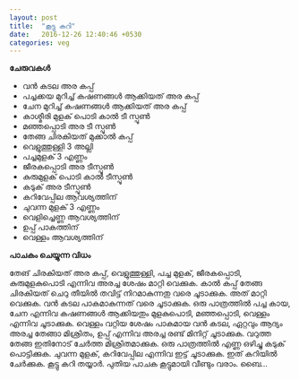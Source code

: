 ```yaml
---
layout: post
title:  "കൂട്ടു കറി"
date:   2016-12-26 12:40:46 +0530
categories: veg
---
```



**ചേരുവകൾ**

<ul>
<li>വൻ കടല അര കപ്പ്</li>
<li>പച്ചക്കയ മുറിച്ച് കഷണങ്ങൾ ആക്കിയത് അര കപ്പ് </li>
<li>ചേന മുറിച്ച് കഷണങ്ങൾ ആക്കിയത് അര കപ്പ് </li>
<li>കാശ്മീരി മുളക് പൊടി കാൽ ടീ സ്പൂൺ </li>
<li>മഞ്ഞപ്പൊടി അര ടീ സ്പൂൺ </li>
<li>തേങ്ങ ചിരകിയത് മുക്കാൽ കപ്പ് </li>
<li>വെളുത്തുള്ളി 3 അല്ലി </li>
<li>പച്ചമുളക് 3 എണ്ണം </li>
<li>ജീരകപ്പൊടി അര ടീസ്പൂൺ </li>
<li>കുരുമുളക് പൊടി കാൽ ടീസ്പൂൺ </li>
<li>കടുക് അര ടീസ്പൂൺ </li>
<li>കറിവേപ്പില ആവശ്യത്തിന്</li>
<li>ചുവന്ന മുളക് 3 എണ്ണം </li>
<li>വെളിച്ചെണ്ണ ആവശ്യത്തിന് </li>
<li>ഉപ്പ് പാകത്തിന്</li> 
<li>വെള്ളം ആവശ്യത്തിന്</li>
</ul>

**പാചകം ചെയ്യുന്ന വിധം**

തേങ് ചിരകിയത് അര കപ്പ്, വെളുത്തുള്ളി, പച്ച മുളക്, ജീരകപ്പൊടി, കുരുമുളകുപൊടി എന്നിവ അരച്ച ശേഷം മാറ്റി വെക്കുക. കാൽ കപ്പ് തേങ്ങ ചിരകിയത് ചെറു തീയിൽ തവിട്ട് നിറമാകുന്നതു വരെ ചൂടാക്കുക. അത് മാറ്റി വെക്കുക. വൻ കടല പാകമാകുന്നത് വരെ ചൂടാക്കുക. ഒരു പാത്രത്തിൽ പച്ച കായ, ചേന എന്നിവ കഷണങ്ങൾ ആക്കിയതും മുളകുപൊടി, മഞ്ഞപ്പൊടി, വെള്ളം എന്നിവ ചൂടാക്കുക. വെള്ളം വറ്റിയ ശേഷം പാകമായ വൻ കടല, ഏറ്റവും ആദ്യം അരച്ച തേങ്ങാ മിശ്രിതം, ഉപ്പ് എന്നിവ അരച്ച രണ്ട് മിനിറ്റ് ചൂടാക്കുക. വറുത്ത തേങ്ങ ഇതിനോട് ചേർത്ത മിശ്രിതമാക്കുക. ഒരു പാത്രത്തിൽ എണ്ണ ഒഴിച്ചു കടുക് പൊട്ടിക്കുക. ചുവന്ന മുളക്, കറിവേപ്പില എന്നിവ ഇട്ട് ചൂടാക്കുക. ഇത് കറിയിൽ ചേർക്കുക. കൂട്ടു കറി തയ്യാർ.
പുതിയ പാചക കൂട്ടുമായി വീണ്ടും വരാം. ബൈ...
